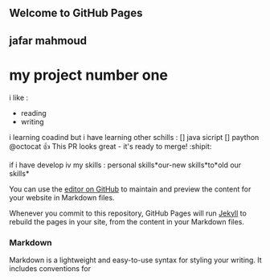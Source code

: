 ## Welcome to GitHub Pages

## jafar mahmoud
# my project number one

i like :
* reading
* writing

i learning coadind but i have learning other schills :
[] java sicript
[] paython  @octocat :+1: This PR looks great - it's ready to merge! :shipit:

if i have develop iv my skills :
personal skills\*our-new skills\*to\*old our skills\*



You can use the [editor on GitHub](https://github.com/jafar1992get/jafar-1992/edit/master/README.md) to maintain and preview the content for your website in Markdown files.

Whenever you commit to this repository, GitHub Pages will run [Jekyll](https://jekyllrb.com/) to rebuild the pages in your site, from the content in your Markdown files.

### Markdown

Markdown is a lightweight and easy-to-use syntax for styling your writing. It includes conventions for

